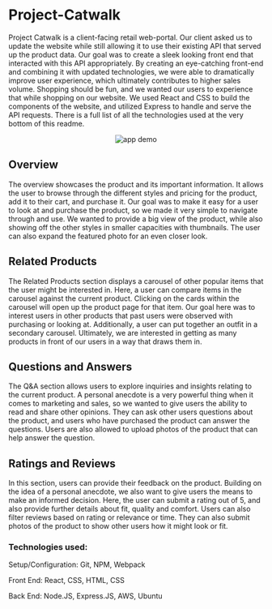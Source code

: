 # Project-Catwalk

Project Catwalk is a client-facing retail web-portal. Our client asked us to update the website while still allowing it to use their existing API that served up the product data. Our goal was to create a sleek looking front end that interacted with this API appropriately. By creating an eye-catching front-end and combining it with updated technologies, we were able to dramatically improve user experience, which ultimately contributes to higher sales volume. Shopping should be fun, and we wanted our users to experience that while shopping on our website. We used React and CSS to build the components of the website, and utilized Express to handle and serve the API requests. There is a full list of all the technologies used at the very bottom of this readme.

<p align="center">
  <img alt="app demo" src="./demo.gif">
</p>

## Overview
The overview showcases the product and its important information. It allows the user to browse through the different styles and pricing for the product, add it to their cart, and purchase it. Our goal was to make it easy for a user to look at and purchase the product, so we made it very simple to navigate through and use. We wanted to provide a big view of the product, while also showing off the other styles in smaller capacities with thumbnails. The user can also expand the featured photo for an even closer look. 

## Related Products 
The Related Products section displays a carousel of other popular items that the user might be interested in. Here, a user can compare items in the carousel against the current product. Clicking on the cards within the carousel will open up the product page for that item. Our goal here was to interest users in other products that past users were observed with purchasing or looking at. Additionally, a user can put together an outfit in a secondary carousel. Ultimately, we are interested in getting as many products in front of our users in a way that draws them in.

## Questions and Answers 
The Q&A section allows users to explore inquiries and insights relating to the current product. A personal anecdote is a very powerful thing when it comes to marketing and sales, so we wanted to give users the ability to read and share other opinions. They can ask other users questions about the product, and users who have purchased the product can answer the questions. Users are also allowed to upload photos of the product that can help answer the question.

## Ratings and Reviews 
In this section, users can provide their feedback on the product. Building on the idea of a personal anecdote, we also want to give users the means to make an informed decision. Here, the user can submit a rating out of 5, and also provide further details about fit, quality and comfort.  Users can also filter reviews based on rating or relevance or time. They can also submit photos of the product to show other users how it might look or fit.

### Technologies used:

<p> Setup/Configuration: Git, NPM, Webpack </p>
<p> Front End: React, CSS, HTML, CSS </p>
<p> Back End: Node.JS, Express.JS, AWS, Ubuntu </p>
